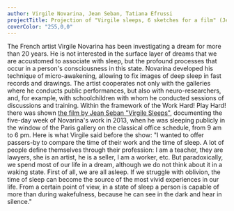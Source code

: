 ```yaml
---
author: Virgile Novarina, Jean Seban, Tatiana Efrussi
projectTitle: Projection of "Virgile sleeps, 6 sketches for a film" (Jean Seban, 2013) + presentation of Tatiana Efrussi + skype with Virgile Novarina
coverColor: "255,0,0"
---
```

The French artist Virgile Novarina has been investigating a dream for more than 20 years. He is not interested in the surface layer of dreams that we are accustomed to associate with sleep, but the profound processes that occur in a person's consciousness in this state. Novarina developed his technique of micro-awakening, allowing to fix images of deep sleep in fast records and drawings. The artist cooperates not only with the galleries where he conducts public performances, but also with neuro-researchers, and, for example, with schoolchildren with whom he conducted sessions of discussions and training.
Within the framework of the Work Hard! Play Hard! there was shown [the film by Jean Seban "Virgile Sleeps"][1], documenting the five-day week of Novarina's work in 2013, when he was sleeping publicly in the window of the Paris gallery on the classical office schedule, from 9 am to 6 pm.
Here is what Virgile said before the show:
"I wanted to offer passers-by to compare the time of their work and the time of sleep. A lot of people define themselves through their profession: I am a teacher, they are lawyers, she is an artist, he is a seller, I am a worker, etc. But paradoxically, we spend most of our life in a dream, although we do not think about it in a waking state. First of all, we are all asleep.
If we struggle with oblivion, the time of sleep can become the source of the most vivid experiences in our life. From a certain point of view, in a state of sleep a person is capable of more than during wakefulness, because he can see in the dark and hear in silence."

[1]:	http://www.jeanseban.fr/JS/Virgile_Dort_1.html